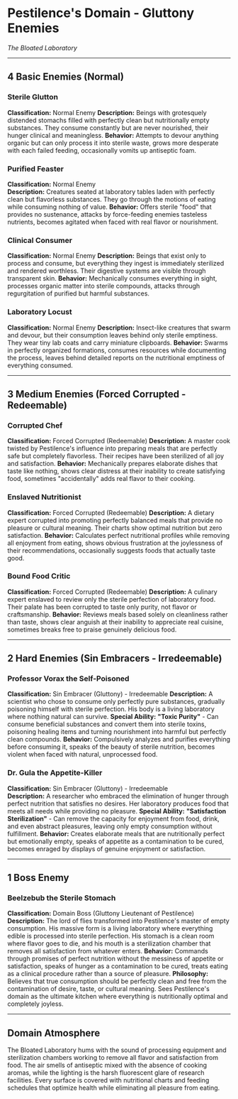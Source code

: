 # Pestilence's Domain - Gluttony Enemies
*The Bloated Laboratory*

---

## **4 Basic Enemies (Normal)**

### **Sterile Glutton**
**Classification:** Normal Enemy
**Description:** Beings with grotesquely distended stomachs filled with perfectly clean but nutritionally empty substances. They consume constantly but are never nourished, their hunger clinical and meaningless.
**Behavior:** Attempts to devour anything organic but can only process it into sterile waste, grows more desperate with each failed feeding, occasionally vomits up antiseptic foam.

### **Purified Feaster**
**Classification:** Normal Enemy  
**Description:** Creatures seated at laboratory tables laden with perfectly clean but flavorless substances. They go through the motions of eating while consuming nothing of value.
**Behavior:** Offers sterile "food" that provides no sustenance, attacks by force-feeding enemies tasteless nutrients, becomes agitated when faced with real flavor or nourishment.

### **Clinical Consumer**
**Classification:** Normal Enemy
**Description:** Beings that exist only to process and consume, but everything they ingest is immediately sterilized and rendered worthless. Their digestive systems are visible through transparent skin.
**Behavior:** Mechanically consumes everything in sight, processes organic matter into sterile compounds, attacks through regurgitation of purified but harmful substances.

### **Laboratory Locust**
**Classification:** Normal Enemy
**Description:** Insect-like creatures that swarm and devour, but their consumption leaves behind only sterile emptiness. They wear tiny lab coats and carry miniature clipboards.
**Behavior:** Swarms in perfectly organized formations, consumes resources while documenting the process, leaves behind detailed reports on the nutritional emptiness of everything consumed.

---

## **3 Medium Enemies (Forced Corrupted - Redeemable)**

### **Corrupted Chef**
**Classification:** Forced Corrupted (Redeemable)
**Description:** A master cook twisted by Pestilence's influence into preparing meals that are perfectly safe but completely flavorless. Their recipes have been sterilized of all joy and satisfaction.
**Behavior:** Mechanically prepares elaborate dishes that taste like nothing, shows clear distress at their inability to create satisfying food, sometimes "accidentally" adds real flavor to their cooking.

### **Enslaved Nutritionist**
**Classification:** Forced Corrupted (Redeemable)
**Description:** A dietary expert corrupted into promoting perfectly balanced meals that provide no pleasure or cultural meaning. Their charts show optimal nutrition but zero satisfaction.
**Behavior:** Calculates perfect nutritional profiles while removing all enjoyment from eating, shows obvious frustration at the joylessness of their recommendations, occasionally suggests foods that actually taste good.

### **Bound Food Critic**
**Classification:** Forced Corrupted (Redeemable)
**Description:** A culinary expert enslaved to review only the sterile perfection of laboratory food. Their palate has been corrupted to taste only purity, not flavor or craftsmanship.
**Behavior:** Reviews meals based solely on cleanliness rather than taste, shows clear anguish at their inability to appreciate real cuisine, sometimes breaks free to praise genuinely delicious food.

---

## **2 Hard Enemies (Sin Embracers - Irredeemable)**

### **Professor Vorax the Self-Poisoned**
**Classification:** Sin Embracer (Gluttony) - Irredeemable
**Description:** A scientist who chose to consume only perfectly pure substances, gradually poisoning himself with sterile perfection. His body is a living laboratory where nothing natural can survive.
**Special Ability:** **"Toxic Purity"** - Can consume beneficial substances and convert them into sterile toxins, poisoning healing items and turning nourishment into harmful but perfectly clean compounds.
**Behavior:** Compulsively analyzes and purifies everything before consuming it, speaks of the beauty of sterile nutrition, becomes violent when faced with natural, unprocessed food.

### **Dr. Gula the Appetite-Killer**
**Classification:** Sin Embracer (Gluttony) - Irredeemable  
**Description:** A researcher who embraced the elimination of hunger through perfect nutrition that satisfies no desires. Her laboratory produces food that meets all needs while providing no pleasure.
**Special Ability:** **"Satisfaction Sterilization"** - Can remove the capacity for enjoyment from food, drink, and even abstract pleasures, leaving only empty consumption without fulfillment.
**Behavior:** Creates elaborate meals that are nutritionally perfect but emotionally empty, speaks of appetite as a contamination to be cured, becomes enraged by displays of genuine enjoyment or satisfaction.

---

## **1 Boss Enemy**

### **Beelzebub the Sterile Stomach** 
**Classification:** Domain Boss (Gluttony Lieutenant of Pestilence)
**Description:** The lord of flies transformed into Pestilence's master of empty consumption. His massive form is a living laboratory where everything edible is processed into sterile perfection. His stomach is a clean room where flavor goes to die, and his mouth is a sterilization chamber that removes all satisfaction from whatever enters.
**Behavior:** Commands through promises of perfect nutrition without the messiness of appetite or satisfaction, speaks of hunger as a contamination to be cured, treats eating as a clinical procedure rather than a source of pleasure.
**Philosophy:** Believes that true consumption should be perfectly clean and free from the contamination of desire, taste, or cultural meaning. Sees Pestilence's domain as the ultimate kitchen where everything is nutritionally optimal and completely joyless.

---

## **Domain Atmosphere**
The Bloated Laboratory hums with the sound of processing equipment and sterilization chambers working to remove all flavor and satisfaction from food. The air smells of antiseptic mixed with the absence of cooking aromas, while the lighting is the harsh fluorescent glare of research facilities. Every surface is covered with nutritional charts and feeding schedules that optimize health while eliminating all pleasure from eating.